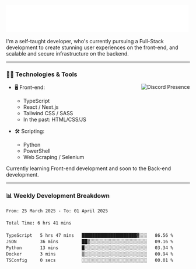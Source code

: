 <img src="assets/wave.svg" alt=":wave:" />

I'm a self-taught developer, who's currently pursuing a Full-Stack development to create stunning user experiences on the front-end, and scalable and secure infrastructure on the backend.

---

### 🧑‍💻 Technologies & Tools

<a href="https://discord.com/users/414304208649453568" target="_blank" rel="nofollow">
   <img src="https://lanyard-profile-readme.vercel.app/api/414304208649453568?idleMessage=Probably%20doing%20something%20else..." alt="Discord Presence" align="right">
</a>

- 🖥️ Front-end:

  - TypeScript
  - React / Next.js
  - Tailwind CSS / SASS
  - In the past: HTML/CSS/JS

- 🛠 Scripting:

  - Python
  - PowerShell
  - Web Scraping / Selenium

Currently learning Front-end development and soon to the Back-end development.

---

### 📊 Weekly Development Breakdown

<!--START_SECTION:waka-->

```txt
From: 25 March 2025 - To: 01 April 2025

Total Time: 6 hrs 41 mins

TypeScript   5 hrs 47 mins   █████████████████████▓░░░   86.56 %
JSON         36 mins         ██▒░░░░░░░░░░░░░░░░░░░░░░   09.16 %
Python       13 mins         █░░░░░░░░░░░░░░░░░░░░░░░░   03.34 %
Docker       3 mins          ▒░░░░░░░░░░░░░░░░░░░░░░░░   00.94 %
TSConfig     0 secs          ░░░░░░░░░░░░░░░░░░░░░░░░░   00.01 %
```

<!--END_SECTION:waka-->
